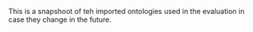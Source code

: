 This is a snapshoot of teh imported ontologies used in the evaluation in case they change in the future.
